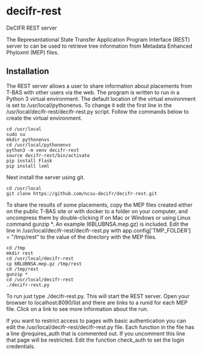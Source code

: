 # decifr-rest
DeCIFR REST server

The Representational State Transfer Application Program Interface (REST) server to can be used to retrieve tree information from Metadata  Enhanced Phyloxml (MEP) files.

## Installation

The REST server allows a user to share information about placements from T-BAS with other users via the web. The program is written to run in a Python 3 virtual environment. The default location of the virtual environment is set to /usr/local/pythonenvs. To change it edit the first line in the /usr/local/decifr-rest/decifr-rest.py script. Follow the commands below to create the virtual environment.

```
cd /usr/local
sudo su
mkdir pythonenvs
cd /usr/local/pythonenvs
python3 -m venv decifr-rest
source decifr-rest/bin/activate
pip install Flask
pip install lxml
```

Next install the server using git.

```
cd /usr/local
git clone https://github.com/ncsu-decifr/decifr-rest.git
```

To share the results of some placements, copy the MEP files created either on the public T-BAS site or with docker to a folder on your computer, and uncompress them by double-clicking if on Mac or Windows or using Linux command gunzip *. An example (6BLUBNSA.mep.gz) is included. Edit the line in /usr/local/decifr-rest/decifr-rest.py with app.config['TMP_FOLDER'] = "/tmp/rest" to the value of the directory with the MEP files.

```
cd /tmp
mkdir rest
cd /usr/local/decifr-rest
cp 6BLUBNSA.mep.gz /tmp/rest
cd /tmp/rest
gunzip *
cd /usr/local/decifr-rest
./decifr-rest.py

```

To run just type ./decifr-rest.py. This will start the REST server. Open your browser to localhost:8090/list and there are links to a runid for each MEP file. Click on a link to see more information about the run.

If you want to restrict access to pages with basic authentication you can edit the /usr/local/decifr-rest/decifr-rest.py file. Each function in the file has a line @requires_auth that is commented out. If you uncomment this line that page will be restricted. Edit the function check_auth to set the login credentials.




